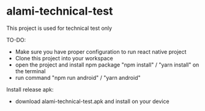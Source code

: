 # alami-technical-test
This project is used for technical test only

TO-DO:
- Make sure you have proper configuration to run react native project
- Clone this project into your workspace
- open the project and install npm package "npm install" / "yarn install" on the terminal
- run command "npm run android" / "yarn android"

Install release apk:
- download alami-technical-test.apk and install on your device
